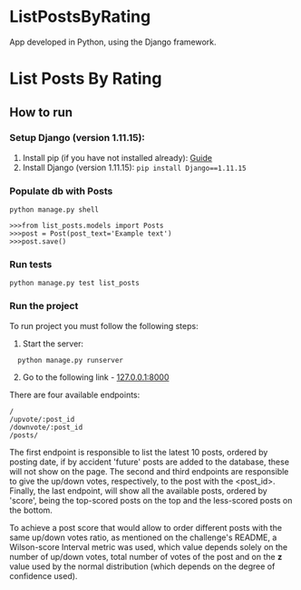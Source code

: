 # ListPostsByRating
App developed in Python, using the Django framework.

# List Posts By Rating

## How to run

### Setup Django (version 1.11.15):
  1. Install pip (if you have not installed already): [Guide](https://packaging.python.org/tutorials/installing-packages/)
  2. Install Django (version 1.11.15):
    ```
      pip install Django==1.11.15
    ```

### Populate db with Posts

```
python manage.py shell

>>>from list_posts.models import Posts
>>>post = Post(post_text='Example text')
>>>post.save()
```

### Run tests

```
python manage.py test list_posts
```

### Run the project
To run project you must follow the following steps:

  1. Start the server: 
  
  ```
    python manage.py runserver
  ```
  
  2. Go to the following link - [127.0.0.1:8000](http://127.0.0.1:8000)

There are four available endpoints:
```
/
/upvote/:post_id
/downvote/:post_id
/posts/
```

The first endpoint is responsible to list the latest 10 posts, ordered by posting date, if by accident 'future' posts are added to the database, these will not show on the page. The second and third endpoints are responsible to give the up/down votes, respectively, to the post with the <post_id>. Finally, the last endpoint, will show all the available posts, ordered by 'score', being the top-scored posts on the top and the less-scored posts on the bottom.

To achieve a post score that would allow to order different posts with the same up/down votes ratio, as mentioned on the challenge's README, a Wilson-score Interval metric was used, which value depends solely on the number of up/down votes, total number of votes of the post and on the __z__ value used by the normal distribution (which depends on the degree of confidence used).
